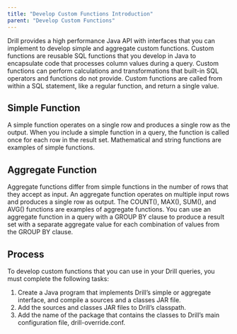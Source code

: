 ```yaml
---
title: "Develop Custom Functions Introduction"
parent: "Develop Custom Functions"
---
```

Drill provides a high performance Java API with interfaces that you can
implement to develop simple and aggregate custom functions. Custom functions
are reusable SQL functions that you develop in Java to encapsulate code that
processes column values during a query. Custom functions can perform
calculations and transformations that built-in SQL operators and functions do
not provide. Custom functions are called from within a SQL statement, like a
regular function, and return a single value.

## Simple Function

A simple function operates on a single row and produces a single row as the
output. When you include a simple function in a query, the function is called
once for each row in the result set. Mathematical and string functions are
examples of simple functions.

## Aggregate Function

Aggregate functions differ from simple functions in the number of rows that
they accept as input. An aggregate function operates on multiple input rows
and produces a single row as output. The COUNT(), MAX(), SUM(), and AVG()
functions are examples of aggregate functions. You can use an aggregate
function in a query with a GROUP BY clause to produce a result set with a
separate aggregate value for each combination of values from the GROUP BY
clause.

## Process

To develop custom functions that you can use in your Drill queries, you must
complete the following tasks:

  1. Create a Java program that implements Drill’s simple or aggregate interface, and compile a sources and a classes JAR file.
  2. Add the sources and classes JAR files to Drill’s classpath.
  3. Add the name of the package that contains the classes to Drill’s main configuration file, drill-override.conf. 